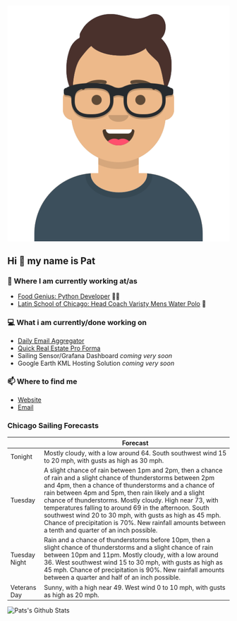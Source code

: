 [![Social banner for p-j-falconer](https://raw.githubusercontent.com/P-J-FALCONER/P-J-FALCONER/master/assets/avataaars.svg)](https://patfalconer.com/)
## Hi :wave: my name is Pat

### 💼 Where I am currently working at/as
- [Food Genius: Python Developer](https://getfoodgenius.com/) 🍔🐍
- [Latin School of Chicago: Head Coach Varisty Mens Water Polo](https://www.latinschool.org/) 🤽


### 💻 What i am currently/done working on
 - [Daily Email Aggregator](https://github.com/P-J-FALCONER/dott_daily_mail)
 - [Quick Real Estate Pro Forma](https://github.com/P-J-FALCONER/henry)
 - Sailing Sensor/Grafana Dashboard *coming very soon*
 - Google Earth KML Hosting Solution *coming very soon*

### 📫 Where to find me
 - [Website](https://patfalconer.com/)
 - [Email](mailto:patrick.j.falconer@gmail.com)


### Chicago Sailing Forecasts
|   | Forecast  |
|---|---|
| Tonight | Mostly cloudy, with a low around 64. South southwest wind 15 to 20 mph, with gusts as high as 30 mph. |
| Tuesday | A slight chance of rain between 1pm and 2pm, then a chance of rain and a slight chance of thunderstorms between 2pm and 4pm, then a chance of thunderstorms and a chance of rain between 4pm and 5pm, then rain likely and a slight chance of thunderstorms. Mostly cloudy. High near 73, with temperatures falling to around 69 in the afternoon. South southwest wind 20 to 30 mph, with gusts as high as 45 mph. Chance of precipitation is 70%. New rainfall amounts between a tenth and quarter of an inch possible. |
| Tuesday Night | Rain and a chance of thunderstorms before 10pm, then a slight chance of thunderstorms and a slight chance of rain between 10pm and 11pm. Mostly cloudy, with a low around 36. West southwest wind 15 to 30 mph, with gusts as high as 45 mph. Chance of precipitation is 90%. New rainfall amounts between a quarter and half of an inch possible. |
| Veterans Day | Sunny, with a high near 49. West wind 0 to 10 mph, with gusts as high as 20 mph. |

![Pats's Github Stats](https://github-readme-stats.vercel.app/api?username=p-j-falconer&show_icons=true&theme=radical)
